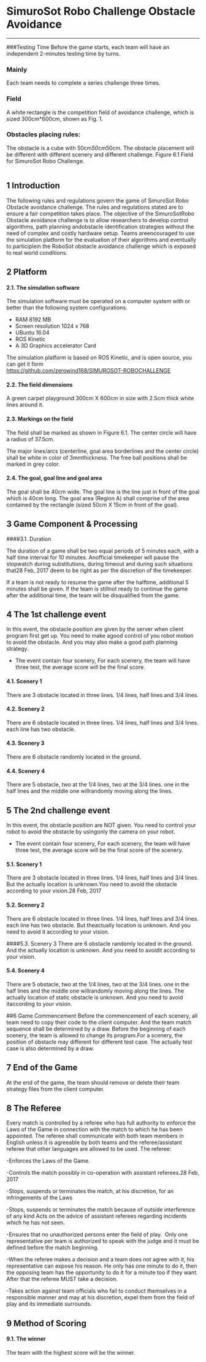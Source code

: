 # SimuroSot Robo Challenge Obstacle Avoidance
----------
###Testing Time
Before the game starts, each team will have an independent 2-minutes testing time by turns.
### Mainly
Each team needs to complete a series challenge three times.
### Field
A white rectangle is the competition field of avoidance challenge, which is sized 300cm*600cm, shown
as Fig. 1.
### Obstacles placing rules:
The obstacle is a cube with 50cm*50cm*50cm. The obstacle placement will be different with different
scenery and different challenge.
Figure 6.1 Field for SimuroSot Robo Challenge.  

<image>

## 1 Introduction
The following rules and regulations govern the game of SimuroSot Robo Obstacle avoidance challenge.  The rules and regulations stated are to ensure a fair competition takes place. The objective of the SimuroSotRobo Obstacle avoidance challenge is to allow researchers to develop control algorithms, path planning andobstacle identification strategies without the need of complex and costly hardware setup. Teams areencouraged to use the simulation platform for the evaluation of their algorithms and eventually to participlein the RoboSot obstacle avoidance challenge which is exposed to real world conditions.

## 2 Platform
#### 2.1. The simulation software
The simulation software must be operated on a computer system with or better than the following system
configurations.

- RAM 8192 MB
- Screen resolution 1024 x 768
- UBuntu 16.04
- ROS Kinetic
- A 3D Graphics accelerator Card

The simulation platform is based on ROS Kinetic, and is open source, you can get it form  
https://github.com/zerowind168/SIMUROSOT-ROBOCHALLENGE

#### 2.2. The field dimensions
A green carpet playground 300cm X 600cm in size with 2.5cm thick white lines around it.  

#### 2.3. Markings on the field
The field shall be marked as shown in Figure 6.1. The center circle will have a radius of 37.5cm.  

The major lines/arcs (centerline, goal area borderlines and the center circle) shall be white in color of 3mmthickness. The free ball positions shall be marked in grey color.  

#### 2.4. The goal, goal line and goal area
The goal shall be 40cm wide. The goal line is the line just in front of the goal which is 40cm long. The goal area
(Region A) shall comprise of the area contained by the rectangle (sized 50cm X 15cm in front of the goal).

## 3 Game Component & Processing

####3.1. Duration

The duration of a game shall be two equal periods of 5 minutes each, with a half time interval for 10 minutes. Anofficial timekeeper will pause the stopwatch during substitutions, during timeout and during such situations that28 Feb, 2017
deem to be right as per the discretion of the timekeeper.

If a team is not ready to resume the game after the halftime, additional 5 minutes shall be given. If the team is stillnot ready to continue the game after the additional time, the team will be disqualified from the game.

## 4 The 1st challenge event

In this event, the obstacle position are given by the server when client program first get up. You need to make agood control of you robot motion to avoid the obstacle. And you may also make a good path planning strategy.

- The event contain four scenery, For each scenery, the team will have three test, the average score will be
the final score.

#### 4.1. Scenery 1

There are 3 obstacle located in three lines. 1/4 lines, half lines and 3/4 lines.

#### 4.2. Scenery 2
There are 6 obstacle located in three lines. 1/4 lines, half lines and 3/4 lines. each line has two obstacle.

#### 4.3. Scenery 3
There are 6 obstacle randomly located in the ground.

#### 4.4. Scenery 4
There are 5 obstacle, two at the 1/4 lines, two at the 3/4 lines. one in the half lines and the middle one willrandomly moving along the lines.

## 5 The 2nd challenge event
In this event, the obstacle position are NOT given. You need to control your robot to avoid the obstacle by usingonly the camera on your robot.

- The event contain four scenery, For each scenery, the team will have three test, the average score will be
the final score of the scenery.

#### 5.1. Scenery 1
There are 3 obstacle located in three lines. 1/4 lines, half lines and 3/4 lines. But the actually location is unknown.You need to avoid the obstacle according to your vision.28 Feb, 2017

#### 5.2. Scenery 2
There are 6 obstacle located in three lines. 1/4 lines, half lines and 3/4 lines. each line has two obstacle. But theactually location is unknown. And you need to avoid it according to your vision.

####5.3. Scenery 3
There are 6 obstacle randomly located in the ground. And the actually location is unknown. And you need to avoidit according to your vision.

#### 5.4. Scenery 4
There are 5 obstacle, two at the 1/4 lines, two at the 3/4 lines. one in the half lines and the middle one willrandomly moving along the lines. The actually location of static obstacle is unknown. And you need to avoid itaccording to your vision.

##6 Game Commencement
Before the commencement of each scenery, all team need to copy their code to the client computer. And the team match sequence shall be determined by a draw. Before the beginning of each scenery, the team is allowed to change its program.For a scenery, the position of obstacle may different for different test case. The actually test case is also determined by a draw.

## 7 End of the Game
At the end of the game, the team should remove or delete their team strategy files from the client computer.

## 8 The Referee
Every match is controlled by a referee who has full authority to enforce the Laws of the Game in connection with the match to which he has been appointed. The referee shall communicate with both team members in English unless it is agreeable by both teams and the referee/assistant referee that other languages are allowed to be used. The referee:

-Enforces the Laws of the Game.

-Controls the match possibly in co-operation with assistant referees.28 Feb, 2017

-Stops, suspends or terminates the match, at his discretion, for an infringements of the Laws

-Stops, suspends or terminates the match because of outside interference of any kind Acts on the advice of assistant referees regarding incidents which he has not seen.

-Ensures that no unauthorized persons enter the field of play. ​ Only one representative per team is authorized to speak with the judge and it must be defined before the match beginning.

-When the referee makes a decision and a team does not agree with it, his representative can expose his reason. He only has one minute to do it, then the opposing team has the opportunity to do it for a minute too if they want. After that the referee MUST take a decision.

-Takes action against team officials who fail to conduct themselves in a responsible manner and may at his discretion, expel them from the field of play and its immediate surrounds.

## 9 Method of Scoring
#### 9.1. The winner
The team with the highest score will be the winner.
